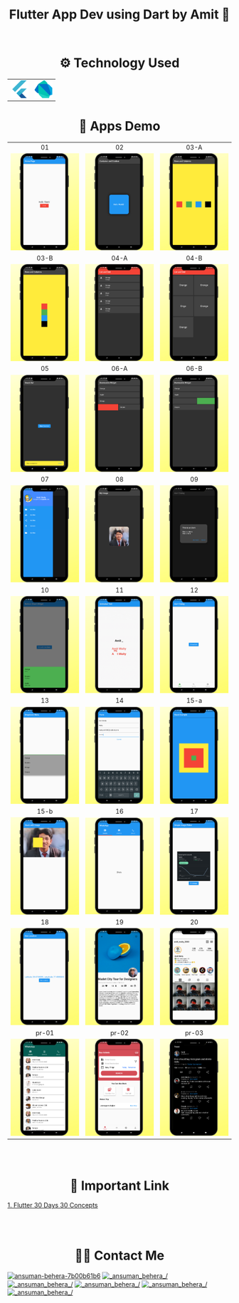 <h1 align="center">Flutter App Dev using Dart by Amit 🚀</h1>

<br>
<h1 align="center">⚙️ Technology Used</h1>

|||
|:----------------------------------------:|:-----------------------------------------:|
| <img src="https://github.com/devicons/devicon/blob/master/icons/flutter/flutter-original.svg" alt="Android" width="40" height="40"/> </a> <a href="https://www.java.com" target="_blank"> | <img src="https://github.com/devicons/devicon/blob/master/icons/dart/dart-original.svg" alt="Android" width="40" height="40"/> </a> <a href="https://www.java.com" target="_blank">  |


<h1 align="center">📸 Apps Demo</h1>
  
||||
|:----------------------------------------:|:-----------------------------------------:|:-----------------------------------------: |
|01|02|03-A|
| ![Imgur](Images/1.png) | ![Imgur](Images/2.png) | ![Imgur](Images/3-a.png) | 
|03-B|04-A|04-B|
| ![Imgur](Images/3-b.png) | ![Imgur](Images/4-a.png) | ![Imgur](Images/4-b.png) | 
|05|06-A|06-B|
| ![Imgur](Images/5.png) | ![Imgur](Images/6-a.png) | ![Imgur](Images/6-b.png) | 
|07|08|09|
| ![Imgur](Images/7.png) | ![Imgur](Images/8.png) | ![Imgur](Images/9.png) | 
|10|11|12|
| ![Imgur](Images/10.png) | ![Imgur](Images/11.gif) | ![Imgur](Images/12.png) | 
|13|14|15-a|
| ![Imgur](Images/13.png) | ![Imgur](Images/14.png) | ![Imgur](Images/15-a.png) | 
|15-b|16|17|
| ![Imgur](Images/15-b.png) | ![Imgur](Images/16.png) | ![Imgur](Images/17.png) | 
|18|19|20|
| ![Imgur](Images/18.png) | ![Imgur](Images/19.png) | ![Imgur](Images/20.png) | 
|pr-01|pr-02|pr-03|
| ![Imgur](Images/pr-01.png) | ![Imgur](Images/pr-02.png) | ![Imgur](Images/pr-03.png) | 
  
  
  <br>
  
  <br>
  
  <h1 align="center">🔗 Important Link </h1>
  
  [1. Flutter 30 Days 30 Concepts](https://www.youtube.com/playlist?list=PL9n0l8rSshSmiu8ddKebcKCltDfppDkEd)
  
  <br>
  <br>
  
<h1 align="center">🙍‍♂️ Contact Me</h1>
  

  <a href="https://linkedin.com/in/maityamit" target="blank"><img align="center" src="https://raw.githubusercontent.com/rahuldkjain/github-profile-readme-generator/master/src/images/icons/Social/linked-in-alt.svg" alt="ansuman-behera-7b00b61b6" height="30" width="40" /></a>
  <a href="https://github.com/maityamit" target="blank"><img align="center" src="https://raw.githubusercontent.com/rahuldkjain/github-profile-readme-generator/master/src/images/icons/Social/github.svg" alt="_ansuman_behera_/" height="30" width="40" /></a>
<a href="https://stackoverflow.com/users/13825516/amit-maity" target="blank"><img align="center" src="https://raw.githubusercontent.com/rahuldkjain/github-profile-readme-generator/master/src/images/icons/Social/stack-overflow.svg" alt="_ansuman_behera_/" height="30" width="40" /></a>
 <a href="https://instagram.com/amit_maity_2003" target="blank"><img align="center" src="https://raw.githubusercontent.com/rahuldkjain/github-profile-readme-generator/master/src/images/icons/Social/instagram.svg" alt="_ansuman_behera_/" height="30" width="40" /></a>
  <a href="https://twitter.com/AmitMai40525308" target="blank"><img align="center" src="https://raw.githubusercontent.com/rahuldkjain/github-profile-readme-generator/master/src/images/icons/Social/twitter.svg" alt="_ansuman_behera_/" height="30" width="40" /></a>
    <a href="https://www.facebook.com/maity.amit.2003" target="blank"><img align="center" src="https://raw.githubusercontent.com/rahuldkjain/github-profile-readme-generator/master/src/images/icons/Social/facebook.svg" alt="_ansuman_behera_/" height="30" width="40" /></a>

